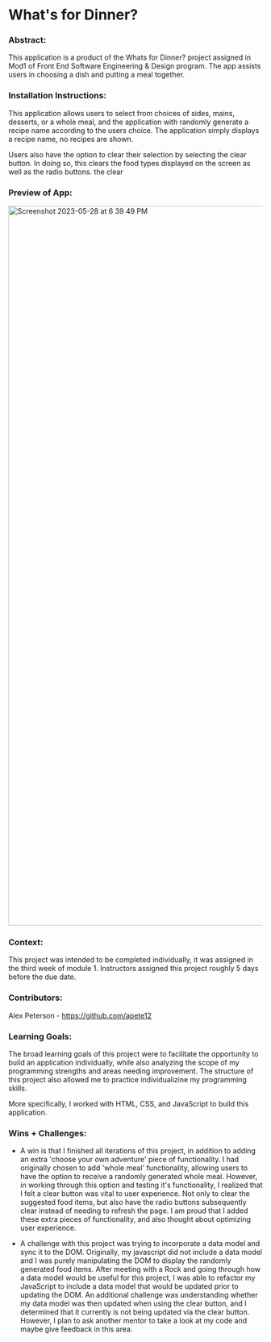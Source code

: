 
# What's for Dinner? 

### Abstract:
[//]: <> (Briefly describe what you built and its features. What problem is the app solving? How does this application solve that problem?)
This application is a product of the Whats for Dinner? project assigned in Mod1 of Front End Software Engineering & Design program. The app assists users in choosing a dish and putting a meal together. 

### Installation Instructions:
[//]: <> (What steps does a person have to take to get your app cloned down and running?)
This application allows users to select from choices 
of sides, mains, desserts, or a whole meal, and the 
application with randomly generate a recipe name 
according to the users choice. The application 
simply displays a recipe name, no recipes are shown. 

Users also have the option to clear their selection by selecting the clear button. In doing so, this clears the food types displayed on the screen as well as the radio buttons. 
the clear 
### Preview of App:
[//]: <> (Provide ONE gif or screenshot of your application - choose the "coolest" piece of functionality to show off.)

<img width="1428" alt="Screenshot 2023-05-28 at 6 39 49 PM" src="https://github.com/apete12/whats-for-dinner/assets/104571445/fbdf0500-715a-4a40-9933-3555d0f4a996">


### Context:
[//]: <> (Give some context for the project here. How long did you have to work on it? How far into the Turing program are you?)
This project was intended to be completed individually, it was assigned in the third week of module 1. Instructors assigned this project roughly 5 days before the due date. 


### Contributors:
[//]: <> (Who worked on this application? Link to their GitHubs.)
Alex Peterson - https://github.com/apete12

### Learning Goals:
[//]: <> (What were the learning goals of this project? What tech did you work with?)
The broad learning goals of this project were to facilitate the opportunity to build an application individually, while also analyzing the scope of my programming strengths and areas needing improvement. The structure of this project also allowed me to practice individualizine my programming skills. 

More specifically, I worked with HTML, CSS, and JavaScript to build this application. 



### Wins + Challenges:
[//]: <> (What are 2-3 wins you have from this project? What were some challenges you faced - and how did you get over them?)

- A win is that I finished all iterations of this project, in addition to adding an extra 'choose your own adventure' piece of functionality. I had originally chosen to add 'whole meal' functionality, allowing users to have the option to receive a randomly generated whole meal. However, in working through this option and testing it's functionality, I realized that I felt a clear button was vital to user experience. Not only to clear the suggested food items, but also have the radio buttons subsequently clear instead of needing to refresh the page. I am proud that I added these extra pieces of functionality, and also thought about optimizing user experience. 

- A challenge with this project was trying to incorporate a data model and sync it to the DOM. Originally, my javascript did not include a data model and I was purely manipulating the DOM to display the randomly generated food items. After meeting with a Rock and going through how a data model would be useful for this project, I was able to refactor my JavaScript to include a data model that would be updated prior to updating the DOM. An additional challenge was understanding whether my data model was then updated when using the clear button, and I determined that it currently is not being updated via the clear button. However, I plan to ask another mentor to take a look at my code and maybe give feedback in this area. 